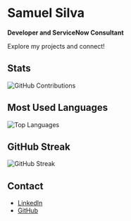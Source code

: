 # Samuel Silva

**Developer and ServiceNow Consultant**

Explore my projects and connect!

## Stats

![GitHub Contributions](https://github-readme-stats.vercel.app/api?username=samueldata&show_icons=true&hide_title=true&hide_border=true&count_private=true&include_all_commits=true&theme=radical)


## Most Used Languages

![Top Languages](https://github-readme-stats.vercel.app/api/top-langs/?username=samueldata&layout=compact&hide_border=true&theme=radical)

## GitHub Streak

![GitHub Streak](https://github-readme-streak-stats.herokuapp.com/?user=samueldata&hide_border=true&theme=radical)


## Contact

- [LinkedIn](https://www.linkedin.com/in/samuells/)
- [GitHub](https://github.com/samueldata)
